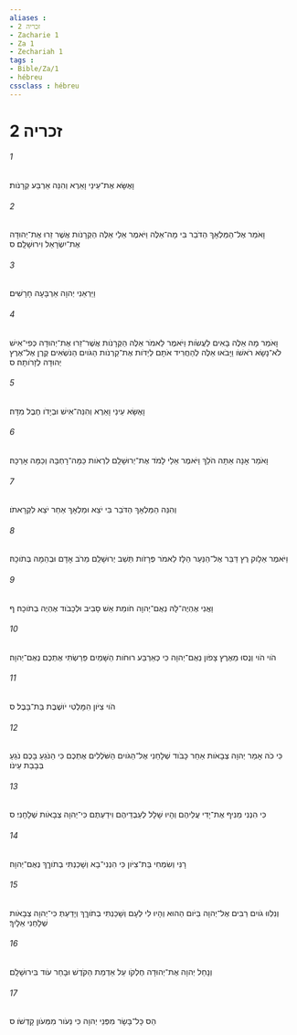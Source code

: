 ```yaml
---
aliases : 
- זכריה 2
- Zacharie 1
- Za 1
- Zechariah 1
tags : 
- Bible/Za/1
- hébreu
cssclass : hébreu
---
```


# זכריה 2

###### 1
וָאֶשָּׂא אֶת־עֵינַי וָאֵרֶא וְהִנֵּה אַרְבַּע קְרָנֹות׃
###### 2
וָאֹמַר אֶל־הַמַּלְאָךְ הַדֹּבֵר בִּי מָה־אֵלֶּה וַיֹּאמֶר אֵלַי אֵלֶּה הַקְּרָנֹות אֲשֶׁר זֵרוּ אֶת־יְהוּדָה אֶת־יִשְׂרָאֵל וִירוּשָׁלִָם׃ ס
###### 3
וַיַּרְאֵנִי יְהוָה אַרְבָּעָה חָרָשִׁים׃
###### 4
וָאֹמַר מָה אֵלֶּה בָאִים לַעֲשֹׂות וַיֹּאמֶר לֵאמֹר אֵלֶּה הַקְּרָנֹות אֲשֶׁר־זֵרוּ אֶת־יְהוּדָה כְּפִי־אִישׁ לֹא־נָשָׂא רֹאשֹׁו וַיָּבֹאוּ אֵלֶּה לְהַחֲרִיד אֹתָם לְיַדֹּות אֶת־קַרְנֹות הַגֹּויִם הַנֹּשְׂאִים קֶרֶן אֶל־אֶרֶץ יְהוּדָה לְזָרֹותָהּ׃ ס
###### 5
וָאֶשָּׂא עֵינַי וָאֵרֶא וְהִנֵּה־אִישׁ וּבְיָדֹו חֶבֶל מִדָּה׃
###### 6
וָאֹמַר אָנָה אַתָּה הֹלֵךְ וַיֹּאמֶר אֵלַי לָמֹד אֶת־יְרוּשָׁלִַם לִרְאֹות כַּמָּה־רָחְבָּהּ וְכַמָּה אָרְכָּהּ׃
###### 7
וְהִנֵּה הַמַּלְאָךְ הַדֹּבֵר בִּי יֹצֵא וּמַלְאָךְ אַחֵר יֹצֵא לִקְרָאתֹו׃
###### 8
וַיֹּאמֶר אֵלָוק רֻץ דַּבֵּר אֶל־הַנַּעַר הַלָּז לֵאמֹר פְּרָזֹות תֵּשֵׁב יְרוּשָׁלִַם מֵרֹב אָדָם וּבְהֵמָה בְּתֹוכָהּ׃
###### 9
וַאֲנִי אֶהְיֶה־לָּהּ נְאֻם־יְהוָה חֹומַת אֵשׁ סָבִיב וּלְכָבֹוד אֶהְיֶה בְתֹוכָהּ׃ ף
###### 10
הֹוי הֹוי וְנֻסוּ מֵאֶרֶץ צָפֹון נְאֻם־יְהוָה כִּי כְּאַרְבַּע רוּחֹות הַשָּׁמַיִם פֵּרַשְׂתִּי אֶתְכֶם נְאֻם־יְהוָה׃
###### 11
הֹוי צִיֹּון הִמָּלְטִי יֹושֶׁבֶת בַּת־בָּבֶל׃ ס
###### 12
כִּי כֹה אָמַר יְהוָה צְבָאֹות אַחַר כָּבֹוד שְׁלָחַנִי אֶל־הַגֹּויִם הַשֹּׁלְלִים אֶתְכֶם כִּי הַנֹּגֵעַ בָּכֶם נֹגֵעַ בְּבָבַת עֵינֹו׃
###### 13
כִּי הִנְנִי מֵנִיף אֶת־יָדִי עֲלֵיהֶם וְהָיוּ שָׁלָל לְעַבְדֵיהֶם וִידַעְתֶּם כִּי־יְהוָה צְבָאֹות שְׁלָחָנִי׃ ס
###### 14
רָנִּי וְשִׂמְחִי בַּת־צִיֹּון כִּי הִנְנִי־בָא וְשָׁכַנְתִּי בְתֹוךֵךְ נְאֻם־יְהוָה׃
###### 15
וְנִלְווּ גֹויִם רַבִּים אֶל־יְהוָה בַּיֹּום הַהוּא וְהָיוּ לִי לְעָם וְשָׁכַנְתִּי בְתֹוךֵךְ וְיָדַעַתְּ כִּי־יְהוָה צְבָאֹות שְׁלָחַנִי אֵלָיִךְ׃
###### 16
וְנָחַל יְהוָה אֶת־יְהוּדָה חֶלְקֹו עַל אַדְמַת הַקֹּדֶשׁ וּבָחַר עֹוד בִּירוּשָׁלִָם׃
###### 17
הַס כָּל־בָּשָׂר מִפְּנֵי יְהוָה כִּי נֵעֹור מִמְּעֹון קָדְשֹׁו׃ ס
